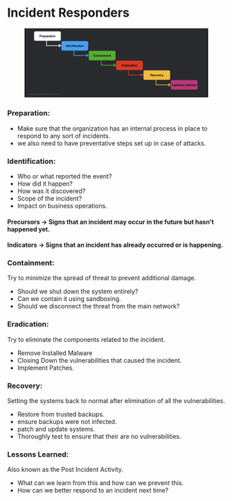 # Incident Responders

<figure><img src="../../../.gitbook/assets/image (3) (1) (1) (1).png" alt=""><figcaption></figcaption></figure>

### Preparation:

* Make sure that the organization has an internal process in place to respond to any sort of incidents.
* we also need to have preventative steps set up in case of attacks.

### Identification:

* Who or what reported the event?
* How did it happen?
* How was it discovered?
* Scope of the incident?
* Impact on business operations.

#### Precursors -> Signs that an incident may occur in the future but hasn't happened yet.

#### Indicators -> Signs that an incident has already occurred or is happening.

### Containment:

Try to minimize the spread of threat to prevent additional damage.

* Should we shut down the system entirely?
* Can we contain it using sandboxing.
* Should we disconnect the threat from the main network?

### Eradication:

Try to eliminate the components related to the incident.

* Remove Installed Malware
* Closing Down the vulnerabilities that caused the incident.
* Implement Patches.

### Recovery:

Setting the systems back to normal after elimination of all the vulnerabilities.

* Restore from trusted backups.
* ensure backups were not infected.
* patch and update systems.
* Thoroughly test to ensure that their are no vulnerabilities.

### Lessons Learned:

Also known as the Post Incident Activity.

* What can we learn from this and how can we prevent this.
* How can we better respond to an incident next time?
